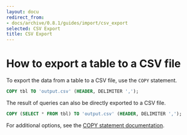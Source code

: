 ```yaml
---
layout: docu
redirect_from:
- docs/archive/0.8.1/guides/import/csv_export
selected: CSV Export
title: CSV Export
---
```


# How to export a table to a CSV file

To export the data from a table to a CSV file, use the `COPY` statement.

```sql
COPY tbl TO 'output.csv' (HEADER, DELIMITER ',');
```

The result of queries can also be directly exported to a CSV file.

```sql
COPY (SELECT * FROM tbl) TO 'output.csv' (HEADER, DELIMITER ',');
```

For additional options, see the [COPY statement documentation](../../sql/statements/copy#csv-export).
